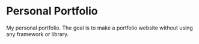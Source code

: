 # Personal Portfolio
My personal portfolio. The goal is to make a portfolio website without using any framework or library.
